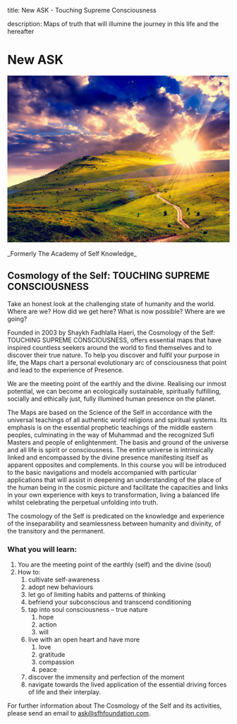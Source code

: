 title: New ASK - Touching Supreme Consciousness

description: Maps of truth that will illumine the journey in this life and the hereafter

# New ASK

![Touching light](../assets/images/01.jpg)

<div markdown="1" class="center-text">
_Formerly The Academy of Self Knowledge_
</div>

## Cosmology of the Self: TOUCHING SUPREME CONSCIOUSNESS

Take an honest look at the challenging state of humanity and the world.  Where are we? How did we get here? What is now possible? Where are we going?  

Founded in 2003 by Shaykh Fadhlalla Haeri, the Cosmology of the Self: TOUCHING SUPREME CONSCIOUSNESS,  offers essential maps that have inspired countless seekers around the world to find themselves and to discover their true nature.  To help you discover and fulfil your purpose in life, the Maps chart a personal evolutionary arc of consciousness that point and lead to the experience of Presence.  

We are the meeting point of the earthly and the divine.  Realising our inmost potential, we can become an ecologically sustainable, spiritually fulfilling, socially and ethically just, fully illumined human presence on the planet.   

The Maps are based on the Science of the Self in accordance with the universal teachings of all authentic world religions and spiritual systems. Its emphasis is on the essential prophetic teachings of the middle eastern peoples, culminating in the way of Muhammad and the recognized Sufi Masters and people of enlightenment.  The basis and ground of the universe and all life is spirit or consciousness. The entire universe is intrinsically linked and encompassed by the divine presence manifesting itself as apparent opposites and complements. In this course you will be introduced to the basic navigations and models accompanied with particular applications that will assist in deepening an understanding of the place of the human being in the cosmic picture and facilitate the capacities and links in your own experience with keys to transformation, living a balanced life whilst celebrating the perpetual unfolding into truth.

The cosmology of the Self is predicated on the knowledge and experience of the inseparability and seamlessness between humanity and divinity, of the transitory and the permanent. 

### What you will learn:

1. You are the meeting point of the earthly (self) and the divine (soul) 
2. How to: 
    1. cultivate self-awareness 
    2. adopt new behaviours
    3. let go of limiting habits and patterns of thinking 
    4. befriend your subconscious and transcend conditioning
    5. tap into soul consciousness – true nature
        1. hope
        2. action
        3. will
    6. live with an open heart and have more
        1. love 
        2. gratitude
        3. compassion
        4. peace
    7. discover the immensity and perfection of the moment 
    8. navigate towards the lived application of the essential driving forces of life and their interplay.  

For further information about The Cosmology of the Self and its activities, please send an email to [ask@sfhfoundation.com](mailto:ask@sfhfoundation.com).